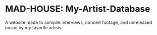 # MAD-HOUSE: My-Artist-Database
A website made to compile interviews, concert footage, and unreleased music by my favorite artists. 
